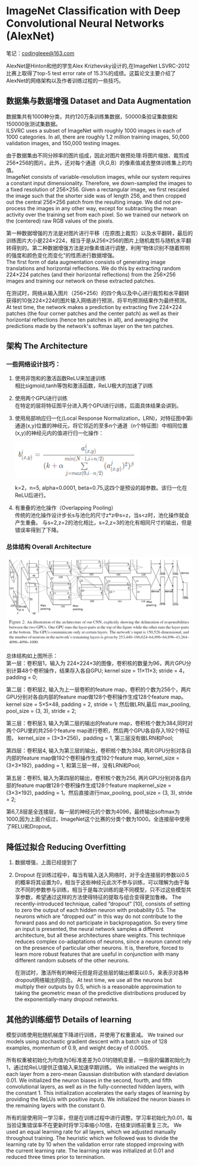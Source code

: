 # ImageNet Classification with Deep Convolutional Neural Networks (AlexNet)
笔记：codingleee@163.com  

AlexNet是Hinton和他的学生Alex Krizhevsky设计的,在ImageNet LSVRC-2012比赛上取得了top-5 test error rate of 15.3%的成绩。这篇论文主要介绍了AlexNet的网络架构以及作者训练过程的一些技巧。

## 数据集与数据增强 Dataset and Data Augmentation
数据集共有1000种分类，共约120万条训练集数据，50000条验证集数据和150000张测试集数据。  
ILSVRC uses a subset of ImageNet with roughly 1000 images in each of
1000 categories. In all, there are roughly 1.2 million training images, 50,000 validation images, and 150,000 testing images.

由于数据集由不同分辨率的图片组成，因此对图片做预处理:将图片缩放、裁剪成256*256的图片。此外，还对每个通道（R,G,B）的像素值减去整体训练集上的均值。  
ImageNet consists of variable-resolution images, while our system requires a constant input dimensionality. Therefore, we down-sampled the images to a fixed resolution of 256×256. Given a rectangular image, we first rescaled the image such that the shorter side was of length 256, and then cropped out the central 256×256 patch from the resulting image. We did not pre-process the images in any other way, except for subtracting the mean activity over the training set from each pixel. So we trained our network on the (centered) raw RGB values of the pixels.

第一种数据增强的方法是对图片进行平移（在原图上裁剪）以及水平翻转，最后的训练图片大小是224×224，相当于是从256×256的图片上随机裁剪与随机水平翻转得到的。第二种数据增强方法是对像素值进行调整，利用“物体识别不随着照明的强度和颜色变化而变化”的性质进行数据增强。  
The first form of data augmentation consists of generating image translations and horizontal reflections. We do this by extracting random 224×224 patches (and their horizontal reflections) from the 256×256 images and training our network on these extracted patches.

在测试时，网络从输入图片（256×256）的四个角以及中心进行裁剪和水平翻转获得的10张224×224的图片输入网络进行预测，将平均预测结果作为最终预测。
At test time, the network makes a prediction by extracting five 224×224 patches (the four corner patches and the center patch) as well as their horizontal reflections (hence ten patches in all), and averaging the predictions made by the network's softmax layer on the ten patches.

## 架构 The Architecture
### 一些网络设计技巧：
1. 使用非饱和的激活函数ReLU来加速训练  
    相比sigmoid,tanh等饱和激活函数，ReLU极大的加速了训练
   
2. 使用两个GPU进行训练  
   在特定的层将特征图平分进入两个GPU进行训练，后面具体结果会讲到。
   
3. 使用局部响应归一化(Local Response Normalization，LRN)，对特征图中第i通道(x,y)位置的神经元，将它邻近的至多n个通道（n个特征图）中相同位置(x,y)的神经元内的值进行归一化操作：  

    ![fig1](./fig1.png)  

    k=2，n=5, alpha=0.0001, beta=0.75,这四个是预设的超参数。该归一化在ReLU后进行。

4. 有重叠的池化操作（Overlapping Pooling）  
   传统的池化操作设计步长s与池化的尺寸z*z中s=z，当s<z时，池化操作就会产生重叠。
   与s=2,z=2的池化相比，s=2,z=3的池化有相同尺寸的输出，但是错误率得到了下降。

### 总体结构 Overall Architecture

![fig2](./fig2.png)

总体结构如上图所示：  
第一层：卷积层1，输入为 224×224×3的图像，卷积核的数量为96，两片GPU分别计算48个卷积操作，结果存入各自GPU; kernel size = 11×11×3; stride = 4， padding = 0;

第二层：卷积层2, 输入为上一层卷积的feature map，卷积的个数为256个，两片GPU分别对各自内部的feature map做128个卷积操作生成128个feature map。kernel size = 5×5×48, padding = 2, stride = 1; 然后做LRN,最后 max_pooling, pool_size = (3, 3), stride = 2;

第三层：卷积层3, 输入为第二层的输出的feature map，卷积核个数为384,同时对两个GPU里的共256个feature map进行卷积，然后两个GPU各自存入192个特征图， kernel_size = (3×3×256)，padding = 1, 第三层没有做LRN和Pool;

第四层：卷积层4, 输入为第三层的输出，卷积核个数为384, 两片GPU分别对各自内部的feature map做192个卷积操作生成192个feature map, kernel_size = (3×3×192), padding = 1, 和第三层一样，没有LRN和Pool;

第五层：卷积5, 输入为第四层的输出，卷积核个数为256, 两片GPU分别对各自内部的feature map做128个卷积操作生成128个feature mapkernel_size = (3×3×192), padding = 1。然后直接进行max_pooling, pool_size = (3, 3), stride = 2;

第6,7,8层是全连接层，每一层的神经元的个数为4096，最终输出softmax为1000,因为上面介绍过，ImageNet这个比赛的分类个数为1000。全连接层中使用了RELU和Dropout。

## 降低过拟合 Reducing Overfitting
1. 数据增强，上面已经提到了
   
2. Dropout
   在训练过程中，每当有输入送入网络时，对于全连接层的参数以0.5的概率将其设置为0，相当于这些神经元此次不参与训练，可以理解为由于每次不同的参数参与训练，相当于是每次训练的是不同模型，只不过这些模型共享参数，希望通过这样的方法使得特征的提取与组合变得更加鲁棒。
   The recently-introduced technique, called “dropout” [10], consists of setting to zero the output of each hidden neuron with probability 0.5. The neurons which are “dropped out” in this way do not contribute to the forward pass and do not participate in backpropagation. So every time an input is presented, the neural network samples a different architecture, but all these architectures share weights. This technique reduces complex co-adaptations of neurons, since a neuron cannot rely on the presence of particular other neurons. It is, therefore, forced to learn more robust features that are useful in conjunction with many different random subsets of the other neurons.   

   在测试时，激活所有的神经元但是将这些层的输出都乘以0.5，来表示对各种dropout网络输出的综合。
   At test time, we use all the neurons but multiply their outputs by 0.5, which is a reasonable approximation to taking the geometric mean of the predictive distributions produced by the exponentially-many dropout networks.

## 其他的训练细节 Details of learning
模型训练使用批随机梯度下降进行训练，并使用了权重衰减。
We trained our models using stochastic gradient descent with a batch size of 128 examples, momentum of 0.9, and weight decay of 0.0005.

所有权重被初始化为均值为0标准差差为0.01的随机变量，一些层的偏置初始化为1，通过给ReLU提供正值输入来加速早期训练。
We initialized the weights in each layer from a zero-mean Gaussian distribution with standard deviation 0.01. We initialized the neuron biases in the second, fourth, and fifth convolutional layers, as well as in the fully-connected hidden layers, with the constant 1. This initialization accelerates the early stages of learning by providing the ReLUs with positive inputs. We initialized the neuron biases in the remaining layers with the constant 0.

所有的层使用同一学习率，但是在训练过程中进行调整。学习率初始化为0.01，每当验证集错误率不在更新时将学习率缩小10倍，在结束训练前重复三次。
We used an equal learning rate for all layers, which we adjusted manually throughout training. The heuristic which we followed was to divide the learning rate by 10 when the validation error rate stopped improving with the current learning rate. The learning rate was initialized at 0.01 and reduced three times prior to termination.